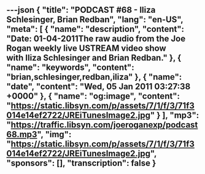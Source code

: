 ---json
{
  "title": "PODCAST #68 - Iliza Schlesinger, Brian Redban",
  "lang": "en-US",
  "meta": [
    {
      "name": "description",
      "content": "Date: 01-04-2011The raw audio from the Joe Rogan weekly live USTREAM video show with Iliza Schlesinger and Brian Redban."
    },
    {
      "name": "keywords",
      "content": "brian,schlesinger,redban,iliza"
    },
    {
      "name": "date",
      "content": "Wed, 05 Jan 2011 03:27:38 +0000"
    },
    {
      "name": "og:image",
      "content": "https://static.libsyn.com/p/assets/7/1/f/3/71f3014e14ef2722/JREiTunesImage2.jpg"
    }
  ],
  "mp3": "https://traffic.libsyn.com/joeroganexp/podcast68.mp3",
  "img": "https://static.libsyn.com/p/assets/7/1/f/3/71f3014e14ef2722/JREiTunesImage2.jpg",
  "sponsors": [],
  "transcription": false
}
---
<episode-header />

<timemark seconds="0" />

<transcribe-call-to-action />

<episode-footer />
